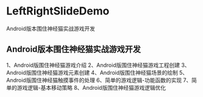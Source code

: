 # LeftRightSlideDemo
Android版本围住神经猫实战游戏开发

## Android版本围住神经猫实战游戏开发
1、Android版围住神经猫游戏介绍
2、Android版围住神经猫游戏工程创建
3、Android版围住神经猫游戏元素创建
4、Android版围住神经猫场景的绘制
5、Android版围住神经猫触摸事件的处理
6、简单的游戏逻辑-功能函数的实现
7、简单的游戏逻辑-基本移动策略
8、Android版围住神经猫游戏逻辑优化
